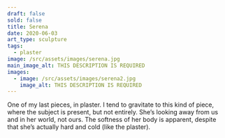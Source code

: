 ```yaml
---
draft: false
sold: false
title: Serena
date: 2020-06-03
art_type: sculpture
tags:
  - plaster
image: /src/assets/images/serena.jpg
main_image_alt: THIS DESCRIPTION IS REQUIRED
images:
  - image: /src/assets/images/serena2.jpg
    image_alt: THIS DESCRIPTION IS REQUIRED
---
```

One of my last pieces, in plaster. I tend to gravitate to this kind of piece, where the subject is present, but not entirely. She’s looking away from us and in her world, not ours. The softness of her body is apparent, despite that she’s actually hard and cold (like the plaster).
